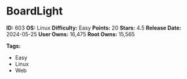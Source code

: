 # BoardLight

**ID:** 603
**OS:** Linux
**Difficulty:** Easy
**Points:** 20
**Stars:** 4.5
**Release Date:** 2024-05-25
**User Owns:** 16,475
**Root Owns:** 15,565

**Tags:**
- Easy
- Linux
- Web

